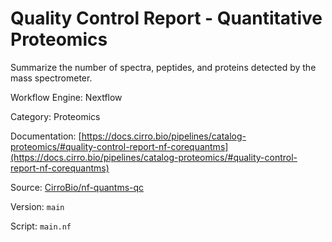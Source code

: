 # Quality Control Report - Quantitative Proteomics

Summarize the number of spectra, peptides, and proteins detected by the mass spectrometer.


Workflow Engine: Nextflow


Category: Proteomics


Documentation: [https://docs.cirro.bio/pipelines/catalog-proteomics/#quality-control-report-nf-corequantms](https://docs.cirro.bio/pipelines/catalog-proteomics/#quality-control-report-nf-corequantms)


Source: [CirroBio/nf-quantms-qc](CirroBio/nf-quantms-qc)


Version: `main`


Script: `main.nf`
